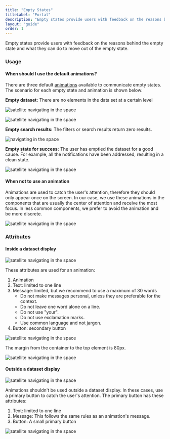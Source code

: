 ```yaml
---
title: "Empty States"
titleLabel: "Portal"
description: "Empty states provide users with feedback on the reasons behind the empty state and what they can do to move out of the empty state."
layout: "guide"
order: 1
---
```


<div class="page-description">Empty states provide users with feedback on the reasons behind the empty state and what they can do to move out of the empty state.</div>

### Usage

#### When should I use the default animations?

There are three default [animations](/lexicon/designPrinciples/animations) available to communicate empty states. The scenario for each empty state and animation is shown below:

**Empty dataset:** There are no elements in the data set at a certain level

![satellite navigating in the space](/lexicon/images/DDisplayEmpty.jpg)

![satellite navigating in the space](/lexicon/images/FormEmpty.jpg)

**Empty search results:** The filters or search results return zero results.

![ navigating in the space](/lexicon/images/DDisplayEmptySearch.jpg)

**Empty state for success:** The user has emptied the dataset for a good cause. For example, all the notifications have been addressed, resulting in a clean state.

![satellite navigating in the space](/lexicon/images/DDisplayEmptySuccess.jpg)

#### When not to use an animation

Animations are used to catch the user's attention, therefore they should only appear once on the screen. In our case, we use these animations in the components that are usually the center of attention and receive the most focus. In less common components, we prefer to avoid the animation and be more discrete.

![satellite navigating in the space](/lexicon/images/EmptyStateNavigation.jpg)

### Attributes

#### Inside a dataset display

![satellite navigating in the space](/lexicon/images/EmptyStateParts.jpg)

These attributes are used for an animation:

1. Animation
2. Text: limited to one line
3. Message: limited, but we recommend to use a maximum of 30 words
	* Do not make messages personal, unless they are preferable for the context.
	* Do not leave one word alone on a line.
	* Do not use "your".
	* Do not use exclamation marks.
	* Use common language and not jargon.
4. Button: secondary button

![satellite navigating in the space](/lexicon/images/EmptyStateMetrics.jpg)

The margin from the container to the top element is 80px.

![satellite navigating in the space](/lexicon/images/DDisplayEmptyMetrics.jpg)

#### Outside a dataset display

![satellite navigating in the space](/lexicon/images/EmptyStateNavigationParts.jpg)

Animations shouldn't be used outside a dataset display. In these cases, use a primary button to catch the user's attention. The primary button has these attributes:

1. Text: limited to one line
2. Message: This follows the same rules as an animation's message.
3. Button: A small primary button

![satellite navigating in the space](/lexicon/images/EmptyStateNavigationMetrics.jpg)
